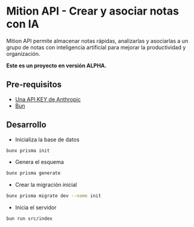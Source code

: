# Mition API - Crear y asociar notas con IA

Mition API permite almacenar notas rápidas, analizarlas y asociarlas a un grupo de notas con inteligencia artificial para mejorar la productividad y organización.

**Este es un proyecto en versión ALPHA.**

## Pre-requisitos
- [Una API KEY de Anthropic](https://console.anthropic.com/)
- [Bun](https://bun.sh/)

## Desarrollo

- Inicializa la base de datos
```bash
bunx prisma init

```
- Genera el esquema
```bash
bunx prisma generate 
```

- Crear la migración inicial
```bash
bunx prisma migrate dev --name init
```

- Inicia el servidor
```bash
bun run src/index
```
